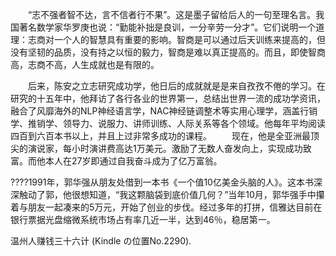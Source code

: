 　　“志不强者智不达，言不信者行不果”。这是墨子留给后人的一句至理名言。我国著名数学家华罗庚也说：“勤能补拙是良训，一分辛劳一分才”。它们说明一个道理：志商对一个人的智慧具有重要的影响。智商是可以通过后天训练来提高的，但没有坚韧的品质，没有持之以恒的毅力，智商是难以真正提高的。而且，即使智商高，志商不高，人生成就也是有限的。 

　　后来，陈安之立志研究成功学，他日后的成就就是是来自孜孜不倦的学习。在研究的十五年中，他拜访了各行各业的世界第一，总结出世界一流的成功学资讯，融合了风靡海外的NLP神经语言学，NAC神经链调整术等实用心理学，涵盖行销学、推销学、领导力、说服力、讲师训练、人际关系等各个领域。他每年平均阅读四百到六百本书以上，并且上过非常多成功的课程。 　　现在，他是全亚洲最顶尖的演说家，每小时演讲费高达1万美元。激励了无数人奋发向上，实现成功致富。而他本人在27岁即通过自我奋斗成为了亿万富翁。

????1991年，郭华强从朋友处借到一本书《一个值10亿美金头脑的人》。这本书深深触动了郭，他很想知道，“我这颗脑袋到底价值几何？”当年10月，郭华强手中攥着与朋友一起凑来的5万元，开始了创业的步伐。经过多年的打拼，信雅达目前在银行票据光盘缩微系统市场占有率几近一半，达到46％，稳居第一。

温州人赚钱三十六计 (Kindle の位置No.2290). 
